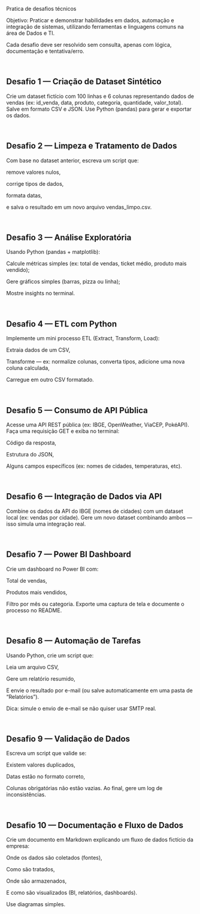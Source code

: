 Pratica de desafios técnicos

Objetivo: Praticar e demonstrar habilidades em  dados, automação e integração de sistemas, utilizando ferramentas e linguagens comuns na área de Dados e TI.

Cada desafio deve ser resolvido sem consulta, apenas com lógica, documentação e tentativa/erro.

<br>

## Desafio 1 — Criação de Dataset Sintético

Crie um dataset fictício com 100 linhas e 6 colunas representando dados de vendas (ex: id_venda, data, produto, categoria, quantidade, valor_total).
Salve em formato CSV e JSON.
Use Python (pandas) para gerar e exportar os dados.

<br>

## Desafio 2 — Limpeza e Tratamento de Dados

Com base no dataset anterior, escreva um script que:

remove valores nulos,

corrige tipos de dados,

formata datas,

e salva o resultado em um novo arquivo vendas_limpo.csv.

<br>

## Desafio 3 — Análise Exploratória

Usando Python (pandas + matplotlib):

Calcule métricas simples (ex: total de vendas, ticket médio, produto mais vendido);

Gere gráficos simples (barras, pizza ou linha);

Mostre insights no terminal.

<br>

## Desafio 4 — ETL com Python

Implemente um mini processo ETL (Extract, Transform, Load):

Extraia dados de um CSV,

Transforme — ex: normalize colunas, converta tipos, adicione uma nova coluna calculada,

Carregue em outro CSV formatado.

<br>

## Desafio 5 — Consumo de API Pública

Acesse uma API REST pública (ex: IBGE, OpenWeather, ViaCEP, PokéAPI).
Faça uma requisição GET e exiba no terminal:

Código da resposta,

Estrutura do JSON,

Alguns campos específicos (ex: nomes de cidades, temperaturas, etc).

<br>

## Desafio 6 — Integração de Dados via API

Combine os dados da API do IBGE (nomes de cidades) com um dataset local (ex: vendas por cidade).
Gere um novo dataset combinando ambos — isso simula uma integração real.

<br>

## Desafio 7 — Power BI Dashboard

Crie um dashboard no Power BI com:

Total de vendas,

Produtos mais vendidos,

Filtro por mês ou categoria.
Exporte uma captura de tela e documente o processo no README.

<br>

## Desafio 8 — Automação de Tarefas

Usando Python, crie um script que:

Leia um arquivo CSV,

Gere um relatório resumido,

E envie o resultado por e-mail (ou salve automaticamente em uma pasta de “Relatórios”).

Dica: simule o envio de e-mail se não quiser usar SMTP real.

<br>

## Desafio 9 — Validação de Dados

Escreva um script que valide se:

Existem valores duplicados,

Datas estão no formato correto,

Colunas obrigatórias não estão vazias.
Ao final, gere um log de inconsistências.

<br>

## Desafio 10 — Documentação e Fluxo de Dados

Crie um documento em Markdown explicando um fluxo de dados fictício da empresa:

Onde os dados são coletados (fontes),

Como são tratados,

Onde são armazenados,

E como são visualizados (BI, relatórios, dashboards).

Use diagramas simples.
